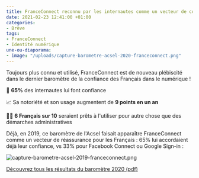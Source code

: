 ```yaml
---
title: FranceConnect reconnu par les internautes comme un vecteur de confiance
date: 2021-02-23 12:41:00 +01:00
categories:
- Brève
tags:
- FranceConnect
- Identité numérique
une-ou-diaporama:
- image: "/uploads/capture-barometre-acsel-2020-franceconnect.png"
---
```


Toujours plus connu et utilisé, FranceConnect est de nouveau plébiscité dans le dernier baromètre de la confiance des Français dans le numérique !

🤝 **65%** des internautes lui font confiance

📈 Sa notoriété et son usage augmentent de **9 points en un an**

👩‍💻 **6 Français sur 10** seraient prêts à l'utiliser pour autre chose que des démarches administratives

Déjà, en 2019, ce baromètre de l'Acsel faisait apparaître FranceConnect comme un vecteur de réassurance pour les Français : 65% lui accordaient déjà leur confiance, vs 33% pour Facebook Connect ou Google Sign-in :

![capture-barometre-acsel-2019-franceconnect.png](/uploads/capture-barometre-acsel-2019-franceconnect.png "L’État plébiscité pour le service FranceConnect. 65% font confiance à FranceConnect vs 33% font confiance à Facebook Connect ou Google Sign-in")

<div class="lien-important"><p><a href="https://www.acsel.eu/wp-content/uploads/2021/02/Barometre-Confiance-nume%CC%81rique-Synth%C3%A8se-des-r%C3%A9sultats.pdf">Découvrez tous les résultats du baromètre 2020 (pdf)</a></p></div>